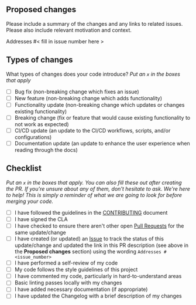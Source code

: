 ## Proposed changes

Please include a summary of the changes and any links to related issues. Please also include relevant motivation and context.

Addresses #< fill in issue number here >

## Types of changes

What types of changes does your code introduce?
_Put an `x` in the boxes that apply_

- [ ] Bug fix (non-breaking change which fixes an issue)
- [ ] New feature (non-breaking change which adds functionality)
- [ ] Functionality update (non-breaking change which updates or changes existing functionality)
- [ ] Breaking change (fix or feature that would cause existing functionality to not work as expected)
- [ ] CI/CD update (an update to the CI/CD workflows, scripts, and/or configurations)
- [ ] Documentation update (an update to enhance the user experience when reading through the docs)

## Checklist

_Put an `x` in the boxes that apply. You can also fill these out after creating the PR. If you're unsure about any of them, don't hesitate to ask. We're here to help! This is simply a reminder of what we are going to look for before merging your code._

- [ ] I have followed the guidelines in the [CONTRIBUTING](https://github.com/tektronix/python-package-ci-cd/blob/main/CONTRIBUTING.md) document
- [ ] I have signed the CLA
- [ ] I have checked to ensure there aren't other open [Pull Requests](https://github.com/tektronix/python-package-ci-cd/pulls) for the same update/change
- [ ] I have created (or updated) an [Issue](https://github.com/tektronix/python-package-ci-cd/issues) to track the status of this update/change and updated the link in this PR description (see above in the **Proposed changes** section) using the wording `Addresses #<issue_number>`
- [ ] I have performed a self-review of my code
- [ ] My code follows the style guidelines of this project
- [ ] I have commented my code, particularly in hard-to-understand areas
- [ ] Basic linting passes locally with my changes
- [ ] I have added necessary documentation (if appropriate)
- [ ] I have updated the Changelog with a brief description of my changes

